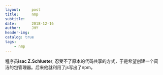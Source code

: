 ```yaml
---
layout:     post
title:      nmp
subtitle:   
date:       2018-12-16
author:     JHY
header-img: 
catalog: true
tags:
    - nmp
---  
```

程序员**isac Z.Schlueter**, 忍受不了原本的代码共享的方式，于是希望创建一个简洁的包管理器。后来他就利用了js写出了npm。